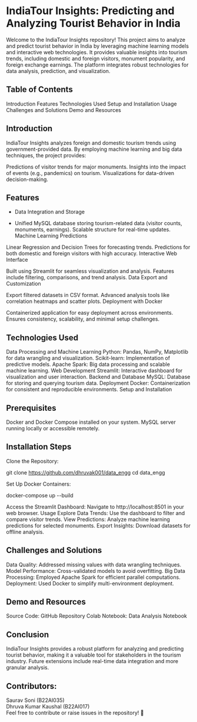 # IndiaTour Insights: Predicting and Analyzing Tourist Behavior in India
Welcome to the IndiaTour Insights repository! This project aims to analyze and predict tourist behavior in India by leveraging machine learning models and interactive web technologies. It provides valuable insights into tourism trends, including domestic and foreign visitors, monument popularity, and foreign exchange earnings. The platform integrates robust technologies for data analysis, prediction, and visualization.</b>

## Table of Contents
Introduction</b>
Features</b>
Technologies Used</b>
Setup and Installation</b>
Usage</b>
Challenges and Solutions</b>
Demo and Resources</b>
## Introduction
IndiaTour Insights analyzes foreign and domestic tourism trends using government-provided data. By employing machine learning and big data techniques, the project provides:</b>

Predictions of visitor trends for major monuments.
Insights into the impact of events (e.g., pandemics) on tourism.
Visualizations for data-driven decision-making.

## Features
- Data Integration and Storage</b>

- Unified MySQL database storing tourism-related data (visitor counts, monuments, earnings).
Scalable structure for real-time updates.</b>
Machine Learning Predictions</b>

Linear Regression and Decision Trees for forecasting trends.
Predictions for both domestic and foreign visitors with high accuracy.</b>
Interactive Web Interface</b>

Built using Streamlit for seamless visualization and analysis.
Features include filtering, comparisons, and trend analysis.</b>
Data Export and Customization</b>

Export filtered datasets in CSV format.
Advanced analysis tools like correlation heatmaps and scatter plots.</b>
Deployment with Docker</b>

Containerized application for easy deployment across environments.
Ensures consistency, scalability, and minimal setup challenges.</b>
## Technologies Used
Data Processing and Machine Learning</b>
Python: Pandas, NumPy, Matplotlib for data wrangling and visualization.
Scikit-learn: Implementation of predictive models.
Apache Spark: Big data processing and scalable machine learning.</b>
Web Development</b>
Streamlit: Interactive dashboard for visualization and user interaction.</b>
Backend and Database</b>
MySQL: Database for storing and querying tourism data.</b>
Deployment</b>
Docker: Containerization for consistent and reproducible environments.</b>
Setup and Installation</b>

## Prerequisites
Docker and Docker Compose installed on your system.</b>
MySQL server running locally or accessible remotely.</b>
## Installation Steps
Clone the Repository:</b>

git clone https://github.com/dhruvak001/data_engg</b>
cd data_engg</b>

Set Up Docker Containers:</b>

docker-compose up --build</b>

Access the Streamlit Dashboard:</b>
Navigate to http://localhost:8501 in your web browser.</b>
Usage</b>
Explore Data Trends:
Use the dashboard to filter and compare visitor trends.</b>
View Predictions:
Analyze machine learning predictions for selected monuments.</b>
Export Insights:
Download datasets for offline analysis.</b>
## Challenges and Solutions
Data Quality:
Addressed missing values with data wrangling techniques.</b>
Model Performance:
Cross-validated models to avoid overfitting.</b>
Big Data Processing:
Employed Apache Spark for efficient parallel computations.</b>
Deployment:
Used Docker to simplify multi-environment deployment.</b>
## Demo and Resources
Source Code: GitHub Repository
Colab Notebook: Data Analysis Notebook</b>

## Conclusion
IndiaTour Insights provides a robust platform for analyzing and predicting tourist behavior, making it a valuable tool for stakeholders in the tourism industry. Future extensions include real-time data integration and more granular analysis.

## Contributors:

Saurav Soni (B22AI035)<br>
Dhruva Kumar Kaushal (B22AI017)<br>
Feel free to contribute or raise issues in the repository! 🚀
